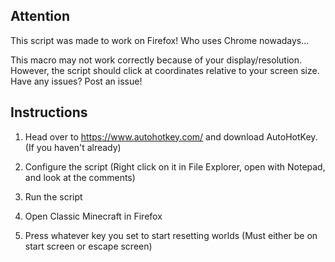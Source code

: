 ## Attention ##

This script was made to work on Firefox! Who uses Chrome nowadays...

This macro may not work correctly because of your display/resolution. 
However, the script should click at coordinates relative to your screen size.
Have any issues? Post an issue!

## Instructions ##

1) Head over to https://www.autohotkey.com/ and download AutoHotKey. (If you haven't already)

2) Configure the script (Right click on it in File Explorer, open with Notepad, and look at the comments)

3) Run the script

4) Open Classic Minecraft in Firefox

5) Press whatever key you set to start resetting worlds (Must either be on start screen or escape screen)
